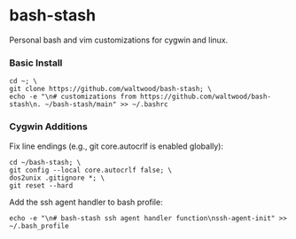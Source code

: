 # bash-stash

Personal bash and vim customizations for cygwin and linux.

### Basic Install
```
cd ~; \
git clone https://github.com/waltwood/bash-stash; \
echo -e "\n# customizations from https://github.com/waltwood/bash-stash\n. ~/bash-stash/main" >> ~/.bashrc
```
### Cygwin Additions
Fix line endings (e.g., git core.autocrlf is enabled globally):
```
cd ~/bash-stash; \
git config --local core.autocrlf false; \
dos2unix .gitignore *; \
git reset --hard
```
Add the ssh agent handler to bash profile:
```
echo -e "\n# bash-stash ssh agent handler function\nssh-agent-init" >> ~/.bash_profile
```
